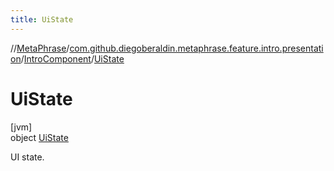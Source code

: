 ```yaml
---
title: UiState
---
```

//[MetaPhrase](../../../../index.html)/[com.github.diegoberaldin.metaphrase.feature.intro.presentation](../../index.html)/[IntroComponent](../index.html)/[UiState](index.html)



# UiState



[jvm]\
object [UiState](index.html)

UI state.


